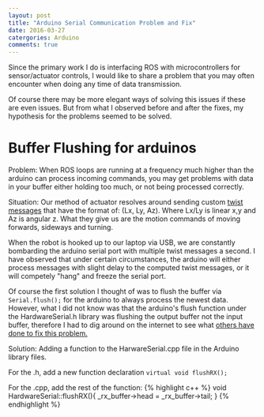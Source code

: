 ```yaml
---
layout: post
title: "Arduino Serial Communication Problem and Fix" 
date: 2016-03-27 
catergories: Arduino
comments: true
---
```


Since the primary work I do is interfacing ROS with microcontrollers for sensor/actuator controls, I would like to share a problem that you may often encounter when doing any time of data transmission.

Of course there may be more elegant ways of solving this issues if these are even issues. But from what I observed before and after the fixes, my hypothesis for the problems seemed to be solved. 

# Buffer Flushing for arduinos
Problem: When ROS loops are running at a frequency much higher than the arduino can process incoming commands, you may get problems with data in your buffer either holding too much, or not being processed correctly. 

Situation: Our method of actuator resolves around sending custom [twist messages](http://docs.ros.org/api/geometry_msgs/html/msg/Twist.html) that have the format of: (Lx, Ly, Az). Where Lx/Ly is linear x,y and Az is angular z. What they give us are the motion commands of moving forwards, sideways and turning.  

When the robot is hooked up to our laptop via USB, we are constantly bombarding the arduino serial port with multiple twist messages a second. I have observed that under certain circumstances, the arduino will either process messages with slight delay to the computed twist messages, or it will competely "hang" and freeze the serial port. 

Of course the first solution I thought of was to flush the buffer via `Serial.flush();` for the arduino to always process the newest data. However, what I did not know was that the arduino's flush function under the HardwareSerial.h library was flushing the output buffer not the input buffer, therefore I had to dig around on the internet to see what [others have done to fix this problem.](https://forum.sparkfun.com/viewtopic.php?f=32&t=32715)

Solution: Adding a function to the HarwareSerial.cpp file in the Arduino library files. 

For the .h, add a new function declaration `virtual void flushRX();`

For the .cpp, add the rest of the function: 
{% highlight c++ %}
void HardwareSerial::flushRX(){
  _rx_buffer->head = _rx_buffer->tail; 
}
{% endhighlight %}
